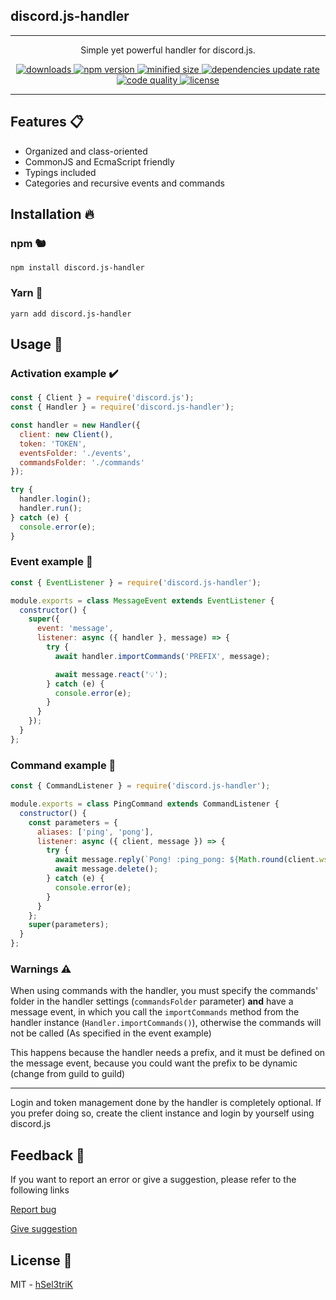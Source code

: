 ## discord.js-handler

---

<p align="center">
  <span>Simple yet powerful handler for discord.js.</span>
</p>

<p align="center">
  <a href="https://www.npmjs.com/package/discord.js-handler">
    <img src="https://img.shields.io/npm/dw/discord.js-handler?color=dc143c&style=flat-square" alt="downloads">
  </a>
  <a href="https://www.npmjs.com/package/discord.js-handler">
    <img src="https://img.shields.io/npm/v/discord.js-handler?style=flat-square&color=9400d3" alt="npm version">
  </a>
  <a href="https://www.npmjs.com/package/discord.js-handler">
    <img src="https://img.shields.io/bundlephobia/min/discord.js-handler?style=flat-square&color=ff6347" alt="minified size">
  </a>
  <a href="https://david-dm.org/hSel3triK/discord.js-handler">
    <img src="https://img.shields.io/david/hSel3triK/discord.js-handler?style=flat-square" alt="dependencies update rate">
  </a>
  <a href="https://app.codacy.com/manual/hSel3triK/discord.js-handler/dashboard">
    <img src="https://img.shields.io/codacy/grade/cc7816940cc0458c82aae1054431d011?style=flat-square" alt="code quality">
  </a>
  <a href="https://github.com/hSel3triK/discord.js-handler/blob/master/LICENSE">
    <img src="https://img.shields.io/npm/l/discord.js-handler?style=flat-square&color=4169e1" alt="license">
  </a>
</p>

---

## Features 📋

- Organized and class-oriented
- CommonJS and EcmaScript friendly
- Typings included
- Categories and recursive events and commands

## Installation 🔥

### npm 🐿️

```
npm install discord.js-handler
```

### Yarn 🧶

```
yarn add discord.js-handler
```

## Usage 🚀

### Activation example ✔️

```js
const { Client } = require('discord.js');
const { Handler } = require('discord.js-handler');

const handler = new Handler({
  client: new Client(),
  token: 'TOKEN',
  eventsFolder: './events',
  commandsFolder: './commands'
});

try {
  handler.login();
  handler.run();
} catch (e) {
  console.error(e);
}
```

### Event example 📡

```js
const { EventListener } = require('discord.js-handler');

module.exports = class MessageEvent extends EventListener {
  constructor() {
    super({
      event: 'message',
      listener: async ({ handler }, message) => {
        try {
          await handler.importCommands('PREFIX', message);

          await message.react('💡');
        } catch (e) {
          console.error(e);
        }
      }
    });
  }
};
```

### Command example 📡

```js
const { CommandListener } = require('discord.js-handler');

module.exports = class PingCommand extends CommandListener {
  constructor() {
    const parameters = {
      aliases: ['ping', 'pong'],
      listener: async ({ client, message }) => {
        try {
          await message.reply(`Pong! :ping_pong: ${Math.round(client.ws.ping)}ms`);
          await message.delete();
        } catch (e) {
          console.error(e);
        }
      }
    };
    super(parameters);
  }
};
```

### Warnings ⚠️

When using commands with the handler, you must specify the commands' folder in the handler settings (`commandsFolder` parameter) **and** have a message event, in which you call the `importCommands` method from the handler instance (`Handler.importCommands()`), otherwise the commands will not be called (As specified in the event example)

This happens because the handler needs a prefix, and it must be defined on the message event, because you could want the prefix to be dynamic (change from guild to guild)

---

Login and token management done by the handler is completely optional. If you prefer doing so, create the client instance and login by yourself using discord.js

## Feedback 👥

If you want to report an error or give a suggestion, please refer to the following links

[Report bug](https://github.com/hSel3triK/discord.js-handler/issues/new?labels=bug&title=Bug)

[Give suggestion](https://github.com/hSel3triK/discord.js-handler/issues/new?labels=enhancement&title=Suggestion)

## License 📝

MIT - [hSel3triK](https://github.com/hSel3triK/)
